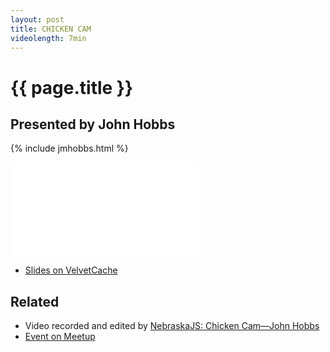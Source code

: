 ```yaml
---
layout: post
title: CHICKEN CAM
videolength: 7min
---
```


# {{ page.title }}

## Presented by John Hobbs

{% include jmhobbs.html %}

<div class="fluid-width-video-wrapper"><iframe src="//www.youtube.com/embed/SLIuNn64Krk" frameborder="0" allowfullscreen></iframe></div>

* [Slides on VelvetCache](http://static.velvetcache.org/talks/2013/11/%5BNEJS%5D%20Chicken%20Cam/index.html)

## Related

* Video recorded and edited by [NebraskaJS: Chicken Cam—John Hobbs](http://www.youtube.com/watch?v=SLIuNn64Krk)
* [Event on Meetup](http://www.meetup.com/nebraskajs/events/118573952/)
